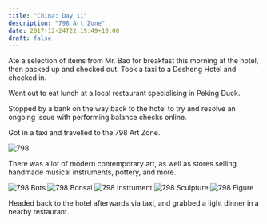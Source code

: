 ```yaml
---
title: "China: Day 11"
description: "798 Art Zone"
date: 2017-12-24T22:19:49+10:00
draft: false
---
```

Ate a selection of items from Mr. Bao for breakfast this morning at the hotel, then packed up and checked out. Took a taxi to a Desheng Hotel and checked in.

Went out to eat lunch at a local restaurant specialising in Peking Duck.

Stopped by a bank on the way back to the hotel to try and resolve an ongoing issue with performing balance checks online.

Got in a taxi and travelled to the 798 Art Zone.

![798](/images/798.jpg)

There was a lot of modern contemporary art, as well as stores selling handmade musical instruments, pottery, and more.

![798 Bots](/images/798-bots.jpg)
![798 Bonsai](/images/798-bonsai.jpg)
![798 Instrument](/images/798-instument.jpg)
![798 Sculpture](/images/798-sculpture.jpg)
![798 Figure](/images/798-figure.jpg)

Headed back to the hotel afterwards via taxi, and grabbed a light dinner in a nearby restaurant.
